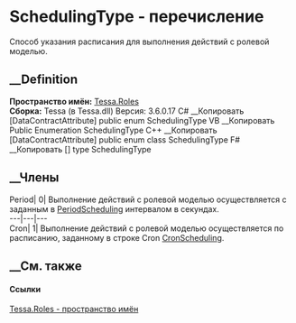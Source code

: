 # SchedulingType - перечисление
Способ указания расписания для выполнения действий с ролевой моделью.
## __Definition
 **Пространство имён:** [Tessa.Roles](N_Tessa_Roles.htm)  
 **Сборка:** Tessa (в Tessa.dll) Версия: 3.6.0.17
C# __Копировать
    [DataContractAttribute]
    public enum SchedulingType
VB __Копировать
    <DataContractAttribute>
    Public Enumeration SchedulingType
C++ __Копировать
    [DataContractAttribute]
    public enum class SchedulingType
F# __Копировать
     [<DataContractAttribute>]
    type SchedulingType
##  __Члены
Period| 0|  Выполнение действий с ролевой моделью осуществляется с заданным в
[PeriodScheduling](P_Tessa_Roles_DynamicRole_PeriodScheduling.htm) интервалом
в секундах.  
---|---|---  
Cron| 1|  Выполнение действий с ролевой моделью осуществляется по расписанию,
заданному в строке Cron
[CronScheduling](P_Tessa_Roles_DynamicRole_CronScheduling.htm).  
## __См. также
#### Ссылки
[Tessa.Roles - пространство имён](N_Tessa_Roles.htm)
